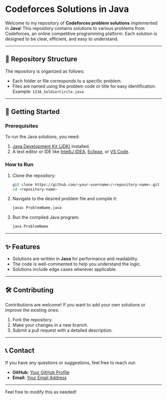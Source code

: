 # Codeforces Solutions in Java

Welcome to my repository of **Codeforces problem solutions** implemented in **Java**! This repository contains solutions to various problems from Codeforces, an online competitive programming platform. Each solution is designed to be clear, efficient, and easy to understand.

---

## 📂 **Repository Structure**

The repository is organized as follows:

- Each folder or file corresponds to a specific problem.
- Files are named using the problem code or title for easy identification.  
  Example: `123A_SoldierCircle.java`

---

## 🚀 **Getting Started**

### Prerequisites
To run the Java solutions, you need:

1. [Java Development Kit (JDK)](https://www.oracle.com/java/technologies/javase-downloads.html) installed.
2. A text editor or IDE like [IntelliJ IDEA](https://www.jetbrains.com/idea/), [Eclipse](https://www.eclipse.org/), or [VS Code](https://code.visualstudio.com/).

### How to Run
1. Clone the repository:
   ```bash
   git clone https://github.com/<your-username>/<repository-name>.git
   cd <repository-name>
   ```

2. Navigate to the desired problem file and compile it:
   ```bash
   javac ProblemName.java
   ```

3. Run the compiled Java program:
   ```bash
   java ProblemName
   ```

---

## ✨ **Features**
- Solutions are written in **Java** for performance and readability.
- The code is well-commented to help you understand the logic.
- Solutions include edge cases wherever applicable.

---

## 🛠️ **Contributing**
Contributions are welcome! If you want to add your own solutions or improve the existing ones:

1. Fork the repository.
2. Make your changes in a new branch.
3. Submit a pull request with a detailed description.

---

## 📞 **Contact**
If you have any questions or suggestions, feel free to reach out:

- **GitHub:** [Your GitHub Profile](https://github.com/Mostafa-Shariare)
- **Email:** [Your Email Address](mostafashariare@gmail.com)

---

Feel free to modify this as needed!
